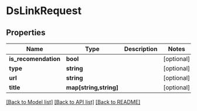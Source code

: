 # DsLinkRequest

## Properties
Name | Type | Description | Notes
------------ | ------------- | ------------- | -------------
**is_recomendation** | **bool** |  | [optional] 
**type** | **string** |  | [optional] 
**url** | **string** |  | [optional] 
**title** | **map[string,string]** |  | [optional] 

[[Back to Model list]](../../README.md#documentation-for-models) [[Back to API list]](../../README.md#documentation-for-api-endpoints) [[Back to README]](../../README.md)

